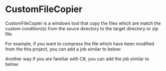 # CustomFileCopier

CustomFileCopier is a windows tool that copy the files which are match the custom condition(s) from the souce directory to the target directory or zip file.

For example, if you want to compress the file which have been modified from the this project, you can add a job similar to below:

Another way if you are familiar with C#, you can add the job similar to below:



